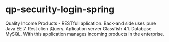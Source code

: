 # qp-security-login-spring
Quality Income Products - RESTfull aplication. Back-and side uses pure Java EE 7. Rest clien jQuery. Aplication server Glassfish 4.1. Database MySQL. With this application manages incoming products in the enterprise.
